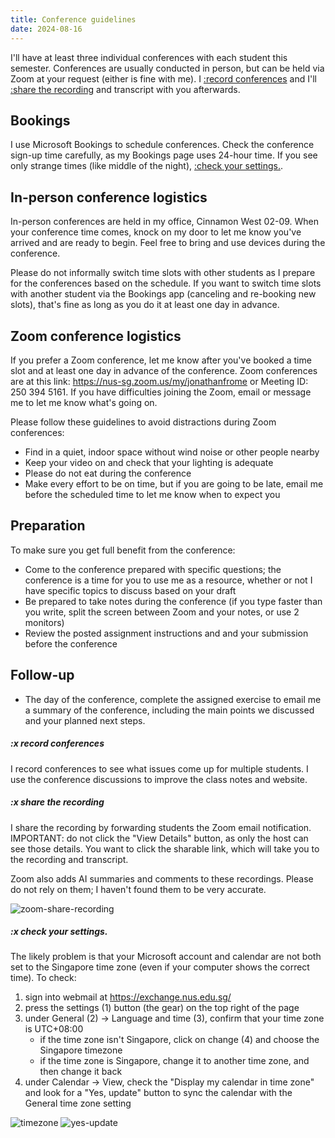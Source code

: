 ```yaml
---
title: Conference guidelines
date: 2024-08-16
---
```


I'll have at least three individual conferences with each student this semester. Conferences are usually conducted in person, but can be held via Zoom at your request (either is fine with me). I [:record conferences](#x-recordconferences) and I'll [:share the recording](#x-sharetherecording) and transcript with you afterwards.

## Bookings

I use Microsoft Bookings to schedule conferences. Check the conference sign-up time carefully, as my Bookings page uses 24-hour time. If you see only strange times (like middle of the night), [:check your settings.](#x-checkyoursettings).

## In-person conference logistics

In-person conferences are held in my office, Cinnamon West 02-09. When your conference time comes, knock on my door to let me know you've arrived and are ready to begin. Feel free to bring and use devices during the conference.

Please do not informally switch time slots with other students as I prepare for the conferences based on the schedule. If you want to switch time slots with another student via the Bookings app (canceling and re-booking new slots), that's fine as long as you do it at least one day in advance.

## Zoom conference logistics

If you prefer a Zoom conference, let me know after you've booked a time slot and at least one day in advance of the conference. Zoom conferences are at this link: <https://nus-sg.zoom.us/my/jonathanfrome> or Meeting ID: 250 394 5161. If you have difficulties joining the Zoom, email or message me to let me know what's going on.

Please follow these guidelines to avoid distractions during Zoom conferences:

- Find in a quiet, indoor space without wind noise or other people nearby
- Keep your video on and check that your lighting is adequate
- Please do not eat during the conference
- Make every effort to be on time, but if you are going to be late, email me before the scheduled time to let me know when to expect you

## Preparation

To make sure you get full benefit from the conference:

- Come to the conference prepared with specific questions; the conference is a time for you to use me as a resource, whether or not I have specific topics to discuss based on your draft
- Be prepared to take notes during the conference (if you type faster than you write, split the screen between Zoom and your notes, or use 2 monitors)
- Review the posted assignment instructions and and your submission before the conference

## Follow-up

- The day of the conference, complete the assigned exercise to email me a summary of the conference, including the main points we discussed and your planned next steps.

##### :x record conferences

I record conferences to see what issues come up for multiple students. I use the conference discussions to improve the class notes and website.

##### :x  share the recording

I share the recording by forwarding students the Zoom email notification. IMPORTANT: do not click the "View Details" button, as only the host can see those details. You want to click the sharable link, which will take you to the recording and transcript.

Zoom also adds AI summaries and comments to these recordings. Please do not rely on them; I haven't found them to be very accurate.

![zoom-share-recording](/images/zoom_share_recording.png)

##### :x check your settings.

The likely problem is that your Microsoft account and calendar are not both set to the Singapore time zone (even if your computer shows the correct time). To check:

1. sign into webmail at https://exchange.nus.edu.sg/
2. press the settings (1) button (the gear) on the top right of the page
3. under General (2) → Language and time (3), confirm that your time zone is UTC+08:00
   - if the time zone isn't Singapore, click on change (4) and choose the Singapore timezone
   - if the time zone is Singapore, change it to another time zone, and then change it back
4. under Calendar → View, check the "Display my calendar in time zone" and look for a "Yes, update" button to sync the calendar with the General time zone setting

![timezone](/images/timezone.png)
![yes-update](/images/yes-update.png)
